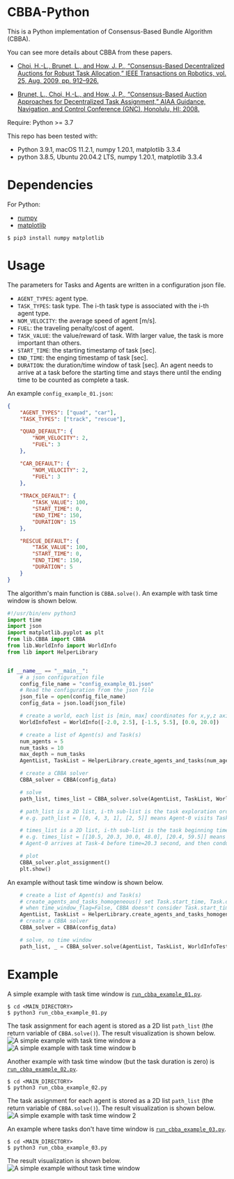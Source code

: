 # CBBA-Python
This is a Python implementation of Consensus-Based Bundle Algorithm (CBBA).

You can see more details about CBBA from these papers.

* [Choi, H.-L., Brunet, L., and How, J. P., “Consensus-Based Decentralized Auctions for Robust Task Allocation,” IEEE Transactions on Robotics, vol. 25, Aug. 2009, pp. 912–926.](https://ieeexplore.ieee.org/abstract/document/5072249?casa_token=zYvs9usD3FYAAAAA:jz0SmSso6T5l107pHGJgIQhVNP3S4NEnnIPi6sRC--8aealzVFinApRitUzhISlprmsPjcr3)

* [Brunet, L., Choi, H.-L., and How, J. P., “Consensus-Based Auction Approaches for Decentralized Task Assignment,” AIAA Guidance, Navigation, and Control Conference (GNC), Honolulu, HI: 2008.](https://arc.aiaa.org/doi/abs/10.2514/6.2008-6839)

Require:
Python >= 3.7

This repo has been tested with:
* Python 3.9.1, macOS 11.2.1, numpy 1.20.1, matplotlib 3.3.4
* python 3.8.5, Ubuntu 20.04.2 LTS, numpy 1.20.1, matplotlib 3.3.4


Dependencies
============
For Python:
* [numpy](https://numpy.org/)
* [matplotlib](https://matplotlib.org/)

```
$ pip3 install numpy matplotlib
```


Usage
=====

The parameters for Tasks and Agents are written in a configuration json file.
* `AGENT_TYPES`: agent type.
* `TASK_TYPES`: task type. The i-th task type is associated with the i-th agent type.
* `NOM_VELOCITY`: the average speed of agent [m/s].
* `FUEL`: the traveling penalty/cost of agent.
* `TASK_VALUE`: the value/reward of task. With larger value, the task is more important than others.
* `START_TIME`: the starting timestamp of task [sec].
* `END_TIME`: the enging timestamp of task [sec].
* `DURATION`: the duration/time window of task [sec]. An agent needs to arrive at a task before the starting time and stays there until the ending time to be counted as complete a task.

An example `config_example_01.json`:
```json
{
    "AGENT_TYPES": ["quad", "car"],
    "TASK_TYPES": ["track", "rescue"],

    "QUAD_DEFAULT": {
        "NOM_VELOCITY": 2,
        "FUEL": 3
    },

    "CAR_DEFAULT": {
        "NOM_VELOCITY": 2,
        "FUEL": 3
    },
    
    "TRACK_DEFAULT": {
        "TASK_VALUE": 100,
        "START_TIME": 0,
        "END_TIME": 150,
        "DURATION": 15
    },

    "RESCUE_DEFAULT": {
        "TASK_VALUE": 100,
        "START_TIME": 0,
        "END_TIME": 150,
        "DURATION": 5
    }
}
```

The algorithm's main function is `CBBA.solve()`. An example with task time window is shown below.
```python
#!/usr/bin/env python3
import time
import json
import matplotlib.pyplot as plt
from lib.CBBA import CBBA
from lib.WorldInfo import WorldInfo
from lib import HelperLibrary


if __name__ == "__main__":
    # a json configuration file
    config_file_name = "config_example_01.json"
    # Read the configuration from the json file
    json_file = open(config_file_name)
    config_data = json.load(json_file)

    # create a world, each list is [min, max] coordinates for x,y,z axis
    WorldInfoTest = WorldInfo([-2.0, 2.5], [-1.5, 5.5], [0.0, 20.0])

    # create a list of Agent(s) and Task(s)
    num_agents = 5
    num_tasks = 10
    max_depth = num_tasks
    AgentList, TaskList = HelperLibrary.create_agents_and_tasks(num_agents, num_tasks, WorldInfoTest, config_data)

    # create a CBBA solver
    CBBA_solver = CBBA(config_data)

    # solve
    path_list, times_list = CBBA_solver.solve(AgentList, TaskList, WorldInfoTest, max_depth, time_window_flag=True)

    # path_list is a 2D list, i-th sub-list is the task exploration order of Agent-i.
    # e.g. path_list = [[0, 4, 3, 1], [2, 5]] means Agent-0 visits Task 0 -> 4 -> 3 -> 1, and Agent-1 visits Task 2 -> 5

    # times_list is a 2D list, i-th sub-list is the task beginning timestamp of Agent-i's tasks.
    # e.g. times_list = [[10.5, 20.3, 30.0, 48.0], [20.4, 59.5]] means Agent-0 arrives at Task-0 before time=10.5 second, and then conduct Task-0;
    # Agent-0 arrives at Task-4 before time=20.3 second, and then conduct Task-4, etc.

    # plot
    CBBA_solver.plot_assignment()
    plt.show()


```

An example without task time window is shown below.
```python
    # create a list of Agent(s) and Task(s)
    # create_agents_and_tasks_homogeneous() set Task.start_time, Task.duration, and Task.end_time as zero
    # when time_window_flag=False, CBBA doesn't consider Task.start_time, Task.duration, and Task.end_time
    AgentList, TaskList = HelperLibrary.create_agents_and_tasks_homogeneous(num_agents, num_tasks, WorldInfoTest, config_data)
    # create a CBBA solver
    CBBA_solver = CBBA(config_data)

    # solve, no time window
    path_list, _ = CBBA_solver.solve(AgentList, TaskList, WorldInfoTest, max_depth, time_window_flag=False)

```


Example
=======

A simple example with task time window is [`run_cbba_example_01.py`](/run_cbba_example_01.py).
```
$ cd <MAIN_DIRECTORY>
$ python3 run_cbba_example_01.py
```
The task assignment for each agent is stored as a 2D list `path_list` (the return variable of `CBBA.solve()`). The result visualization is shown below.
![A simple example with task time window a](/doc/1_a.png)
![A simple example with task time window b](/doc/1_b.png)


Another example with task time window (but the task duration is zero) is [`run_cbba_example_02.py`](/run_cbba_example_02.py).
```
$ cd <MAIN_DIRECTORY>
$ python3 run_cbba_example_02.py
```
The task assignment for each agent is stored as a 2D list `path_list` (the return variable of `CBBA.solve()`). The result visualization is shown below.
![A simple example with task time window 2](/doc/2.png)


An example where tasks don't have time window is [`run_cbba_example_03.py`](/run_cbba_example_03.py).
```
$ cd <MAIN_DIRECTORY>
$ python3 run_cbba_example_03.py
```
The result visualization is shown below.
![A simple example without task time window](/doc/3.png)